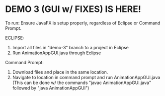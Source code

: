 # DEMO 3 (GUI w/ FIXES) IS HERE!

To run:
Ensure JavaFX is setup properly, regardless of Eclipse or Command Prompt.

ECLIPSE:
1. Import all files in "demo-3" branch to a project in Eclipse
2. Run AnimationAppGUI.java through Eclipse

Command Prompt: 
1. Download files and place in the same location.
2. Navigate to location in command prompt and run AnimationAppGUI.java
    (This can be done w/ the commands "javac AnimationAppGUI.java" followed by "java AnimationAppGUI")

